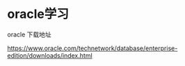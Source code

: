 # oracle学习

oracle 下载地址

https://www.oracle.com/technetwork/database/enterprise-edition/downloads/index.html
